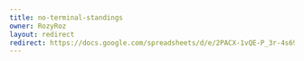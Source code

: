 ```yaml
---
title: no-terminal-standings
owner: RozyRoz
layout: redirect
redirect: https://docs.google.com/spreadsheets/d/e/2PACX-1vQE-P_3r-4s69ecWTBFH0W0schVDDzFeT1cBQ9DrVdOHPS5sOS5Vb5d3rPfSbi3g7kiHMflnJQMP7Cb/pubhtml
---
```

